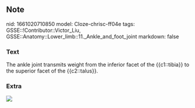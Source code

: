 ## Note
nid: 1661020710850
model: Cloze-chrisc-ff04e
tags: GSSE::!Contributor::Victor_Liu, GSSE::Anatomy::Lower_limb::11._Ankle_and_foot_joint
markdown: false

### Text
The ankle joint transmits weight from the inferior facet of the {{c1::tibia}} to the superior facet of the {{c2::talus}}.

### Extra
<img src="X2604-A-45.png">
